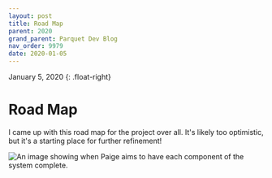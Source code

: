 ```yaml
---
layout: post
title: Road Map
parent: 2020
grand_parent: Parquet Dev Blog
nav_order: 9979
date: 2020-01-05
---
```

January 5, 2020
{: .float-right}

# Road Map

I came up with this road map for the project over all.
It's likely too optimistic, but it's a starting place for further refinement!

![An image showing when Paige aims to have each component of the system complete.](image-2020-01-05.jp)
